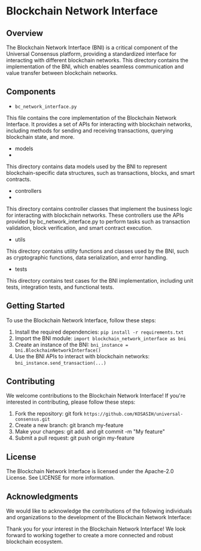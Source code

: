 # Blockchain Network Interface

## Overview

The Blockchain Network Interface (BNI) is a critical component of the Universal Consensus platform, providing a standardized interface for interacting with different blockchain networks. This directory contains the implementation of the BNI, which enables seamless communication and value transfer between blockchain networks.

## Components

- `bc_network_interface.py`

This file contains the core implementation of the Blockchain Network Interface. It provides a set of APIs for interacting with blockchain networks, including methods for sending and receiving transactions, querying blockchain state, and more.

- models
- 
This directory contains data models used by the BNI to represent blockchain-specific data structures, such as transactions, blocks, and smart contracts.

- controllers
- 
This directory contains controller classes that implement the business logic for interacting with blockchain networks. These controllers use the APIs provided by bc_network_interface.py to perform tasks such as transaction validation, block verification, and smart contract execution.

- utils

This directory contains utility functions and classes used by the BNI, such as cryptographic functions, data serialization, and error handling.

- tests

This directory contains test cases for the BNI implementation, including unit tests, integration tests, and functional tests.

## Getting Started

To use the Blockchain Network Interface, follow these steps:

1. Install the required dependencies: `pip install -r requirements.txt`
2. Import the BNI module: `import blockchain_network_interface as bni`
3. Create an instance of the BNI: `bni_instance = bni.BlockchainNetworkInterface()`
4. Use the BNI APIs to interact with blockchain networks: `bni_instance.send_transaction(...)`

## Contributing

We welcome contributions to the Blockchain Network Interface! If you're interested in contributing, please follow these steps:

1. Fork the repository: git fork `https://github.com/KOSASIH/universal-consensus.git`
2. Create a new branch: git branch my-feature
3. Make your changes: git add. and git commit -m "My feature"
4. Submit a pull request: git push origin my-feature

## License

The Blockchain Network Interface is licensed under the Apache-2.0 License. See LICENSE for more information.

## Acknowledgments

We would like to acknowledge the contributions of the following individuals and organizations to the development of the Blockchain Network Interface:

Thank you for your interest in the Blockchain Network Interface! We look forward to working together to create a more connected and robust blockchain ecosystem.

